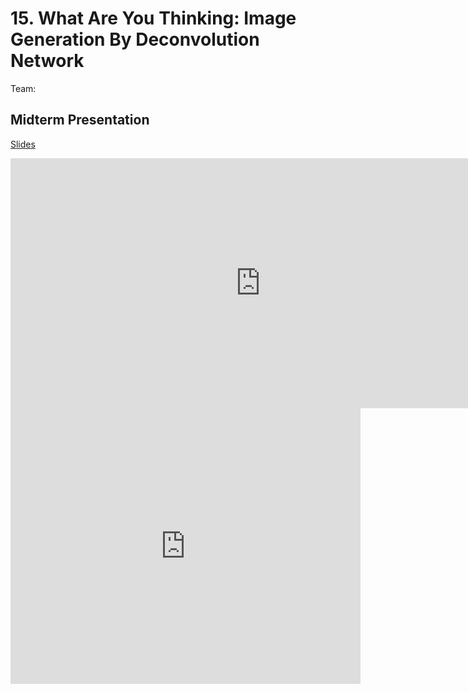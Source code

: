 # 15. What Are You Thinking: Image Generation By Deconvolution Network

Team:

## Midterm Presentation

[Slides](midterm/15.pptx)

<center><iframe src="http://docs.google.com/gview?url=http://courses.d2l.ai/berkeley-stat-157/projects/midterm/15.pptx&embedded=true"
    style="width:800px; height:400px;" frameborder="0"></iframe></center>

<center><iframe width="560" height="441" src="https://www.youtube.com/embed/msBZ4bJs9jI" frameborder="0" allowfullscreen></iframe></center>
